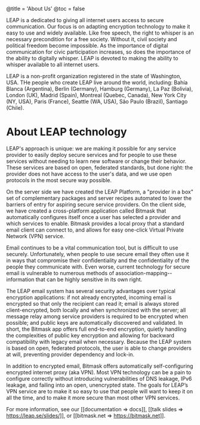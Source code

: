 @title = 'About Us'
@toc = false

LEAP is a dedicated to giving all internet users access to secure communication. Our focus is on adapting encryption technology to make it easy to use and widely available. Like free speech, the right to whisper is an necessary precondition for a free society. Without it, civil society and political freedom become impossible. As the importance of digital communication for civic participation increases, so does the importance of the ability to digitally whisper. LEAP is devoted to making the ability to whisper available to all internet users.

LEAP is a non-profit organization registered in the state of Washington, USA. THe people who create LEAP live around the world, including: Bahía Blanca (Argentina), Berlin (Germany), Hamburg (Germany), La Paz (Bolivia), London (UK), Madrid (Spain), Montreal (Quebec, Canada), New York City (NY, USA), Paris (France), Seattle (WA, USA), São Paulo (Brazil), Santiago (Chile).

# About LEAP technology

LEAP's approach is unique: we are making it possible for any service provider to easily deploy secure services and for people to use these services without needing to learn new software or change their behavior. These services are based on open, federated standards, but done right: the provider does not have access to the user's data, and we use open protocols in the most secure way possible.

On the server side we have created the LEAP Platform, a "provider in a box" set of complementary packages and server recipes automated to lower the barriers of entry for aspiring secure service providers. On the client side, we have created a cross-platform application called Bitmask that automatically configures itself once a user has selected a provider and which services to enable. Bitmask provides a local proxy that a standard email client can connect to, and allows for easy one-click Virtual Private Network (VPN) service.

Email continues to be a vital communication tool, but is difficult to use securely. Unfortunately, when people to use secure email they often use it in ways that compromise their confidentiality and the confidentiality of the people they communicate with. Even worse, current technology for secure email is vulnerable to numerous methods of association-mapping--information that can be highly sensitive in its own right.

The LEAP email system has several security advantages over typical encryption applications: if not already encrypted, incoming email is encrypted so that only the recipient can read it; email is always stored client-encrypted, both locally and when synchronized with the server; all message relay among service providers is required to be encrypted when possible; and public keys are automatically discovered and validated. In short, the Bitmask app offers full end-to-end encryption, quietly handling the complexities of public key encryption and allowing for backward compatibility with legacy email when necessary. Because the LEAP system is based on open, federated protocols, the user is able to change providers at will, preventing provider dependency and lock-in.

In addition to encrypted email, Bitmask offers automatically self-configuring encrypted internet proxy (aka VPN). Most VPN technology can be a pain to configure correctly without introducing vulnerabilities of DNS leakage, IPv6 leakage, and failing into an open, unencrypted state. The goals for LEAP’s VPN service are to make it so easy to use that people will want to keep it on all the time, and to make it more secure than most other VPN services.

For more information, see our [[documentation => docs]], [[talk slides => https://leap.se/slides/]], or [[bitmask.net => https://bitmask.net]].
